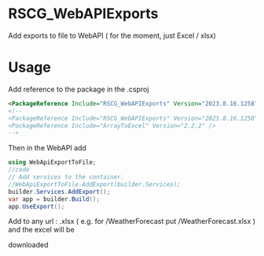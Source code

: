 # RSCG_WebAPIExports

Add exports to file to WebAPI ( for the moment, just Excel / xlsx)

# Usage

Add reference to the package in the .csproj
```xml
<PackageReference Include="RSCG_WebAPIExports" Version="2023.8.16.1258" OutputItemType="Analyzer" ReferenceOutputAssembly="true"  />
<!--
<PackageReference Include="RSCG_WebAPIExports" Version="2023.8.16.1258" OutputItemType="Analyzer" ReferenceOutputAssembly="true"  />
<PackageReference Include="ArrayToExcel" Version="2.2.2" />
-->
```

Then in the WebAPI add
```csharp
using WebApiExportToFile;
//code
// Add services to the container.
//WebApiExportToFile.AddExport(builder.Services);
builder.Services.AddExport();
var app = builder.Build();
app.UseExport();

```

Add to any url : .xlsx ( e.g. for /WeatherForecast put /WeatherForecast.xlsx ) and the excel will be 

downloaded

